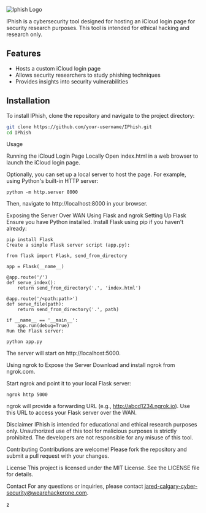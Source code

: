 ![Iphish Logo](https://i.ibb.co/bR6RVQg/assasdas.jpg)



IPhish is a cybersecurity tool designed for hosting an iCloud login page for security research purposes. This tool is intended for ethical hacking and research only.

## Features

- Hosts a custom iCloud login page
- Allows security researchers to study phishing techniques
- Provides insights into security vulnerabilities

## Installation

To install IPhish, clone the repository and navigate to the project directory:

```sh
git clone https://github.com/your-username/IPhish.git
cd IPhish
```

Usage

Running the iCloud Login Page Locally
Open index.html in a web browser to launch the iCloud login page.

Optionally, you can set up a local server to host the page. For example, using Python's built-in HTTP server:

```
python -m http.server 8000
```
Then, navigate to http://localhost:8000 in your browser.

Exposing the Server Over WAN Using Flask and ngrok
Setting Up Flask
Ensure you have Python installed. Install Flask using pip if you haven't already:

```
pip install Flask
Create a simple Flask server script (app.py):
```

```
from flask import Flask, send_from_directory

app = Flask(__name__)

@app.route('/')
def serve_index():
    return send_from_directory('.', 'index.html')

@app.route('/<path:path>')
def serve_file(path):
    return send_from_directory('.', path)

if __name__ == '__main__':
    app.run(debug=True)
Run the Flask server:

```

```
python app.py
```
The server will start on http://localhost:5000.

Using ngrok to Expose the Server
Download and install ngrok from ngrok.com.

Start ngrok and point it to your local Flask server:

```
ngrok http 5000
```
ngrok will provide a forwarding URL (e.g., http://abcd1234.ngrok.io). Use this URL to access your Flask server over the WAN.

Disclaimer
IPhish is intended for educational and ethical research purposes only. Unauthorized use of this tool for malicious purposes is strictly prohibited. The developers are not responsible for any misuse of this tool.

Contributing
Contributions are welcome! Please fork the repository and submit a pull request with your changes.

License
This project is licensed under the MIT License. See the LICENSE file for details.

Contact
For any questions or inquiries, please contact jared-calgary-cyber-security@wearehackerone.com.





z

